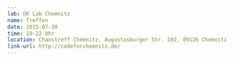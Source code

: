 ```yaml
---
lab: OK Lab Chemnitz
name: Treffen
date: 2015-07-30
time: 19-22 Uhr
location: Chaostreff Chemnitz, Augustusburger Str. 102, 09126 Chemnitz
link-url: http://codeforchemnitz.de/
---
```


